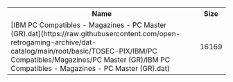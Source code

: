 <table>
<tr><th>Name</th><th>Size</th></tr>
<tr><td>[IBM PC Compatibles - Magazines - PC Master (GR).dat](https://raw.githubusercontent.com/open-retrogaming-archive/dat-catalog/main/root/basic/TOSEC-PIX/IBM/PC Compatibles/Magazines/PC Master (GR)/IBM PC Compatibles - Magazines - PC Master (GR).dat)</td><td>16169</td></tr>
</table>
